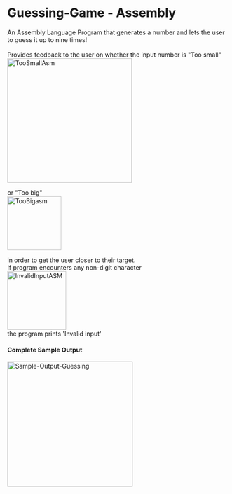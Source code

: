# Guessing-Game - Assembly
An Assembly Language Program that generates a number and lets the user to guess it up to nine times! <br />
<br />
Provides feedback to the user on whether the input number is "Too small" <br />
<img width="284" alt="TooSmallAsm" src="https://user-images.githubusercontent.com/94030022/170132900-81ebd801-4d89-4a11-9300-956a6ce04dc0.png"> <br />

or "Too big" <br />
<img width="123" alt="TooBigasm" src="https://user-images.githubusercontent.com/94030022/170132920-7f30127e-1e1c-4aa6-b568-ab14fe66b23b.png"> <br />

in order to get the user closer to their target. <br />
If program encounters any non-digit character <br />
<img width="134" alt="InvalidInputASM" src="https://user-images.githubusercontent.com/94030022/170133132-42dcdbe6-de79-400f-9bad-893f1edb01a3.png"> <br />
the program prints 'Invalid input' <br />

#### Complete Sample Output
<img width="286" alt="Sample-Output-Guessing" src="https://user-images.githubusercontent.com/94030022/169899420-f2c9d211-ab04-4cbf-8a1a-f1553fea6daa.png">
